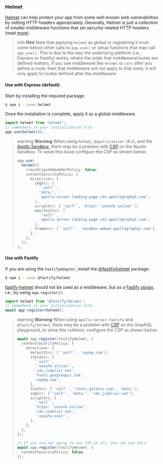 ### Helmet

[Helmet](https://github.com/helmetjs/helmet) can help protect your app from some well-known web vulnerabilities by setting HTTP headers appropriately. Generally, Helmet is just a collection of smaller middleware functions that set security-related HTTP headers (read [more](https://github.com/helmetjs/helmet#how-it-works)).

> info **Hint** Note that applying `helmet` as global or registering it must come before other calls to `app.use()` or setup functions that may call `app.use()`. This is due to the way the underlying platform (i.e., Express or Fastify) works, where the order that middleware/routes are defined matters. If you use middleware like `helmet` or `cors` after you define a route, then that middleware will not apply to that route, it will only apply to routes defined after the middleware.

#### Use with Express (default)

Start by installing the required package.

```bash
$ npm i --save helmet
```

Once the installation is complete, apply it as a global middleware.

```typescript
import helmet from 'helmet';
// somewhere in your initialization file
app.use(helmet());
```

> warning **Warning** When using `helmet`, `@apollo/server` (4.x), and the [Apollo Sandbox](https://docs.nestjs.com/graphql/quick-start#apollo-sandbox), there may be a problem with [CSP](https://developer.mozilla.org/en-US/docs/Web/HTTP/CSP) on the Apollo Sandbox. To solve this issue configure the CSP as shown below:
>
> ```typescript
> app.use(
>   helmet({
>     crossOriginEmbedderPolicy: false,
>     contentSecurityPolicy: {
>       directives: {
>         imgSrc: [
>           `'self'`,
>           'data:',
>           'apollo-server-landing-page.cdn.apollographql.com',
>         ],
>         scriptSrc: [`'self'`, `https: 'unsafe-inline'`],
>         manifestSrc: [
>           `'self'`,
>           'apollo-server-landing-page.cdn.apollographql.com',
>         ],
>         frameSrc: [`'self'`, 'sandbox.embed.apollographql.com'],
>       },
>     },
>   }),
> );
> ```

#### Use with Fastify

If you are using the `FastifyAdapter`, install the [@fastify/helmet](https://github.com/fastify/fastify-helmet) package:

```bash
$ npm i --save @fastify/helmet
```

[fastify-helmet](https://github.com/fastify/fastify-helmet) should not be used as a middleware, but as a [Fastify plugin](https://www.fastify.io/docs/latest/Reference/Plugins/), i.e., by using `app.register()`:

```typescript
import helmet from '@fastify/helmet';
// somewhere in your initialization file
await app.register(helmet);
```

> warning **Warning** When using `apollo-server-fastify` and `@fastify/helmet`, there may be a problem with [CSP](https://developer.mozilla.org/en-US/docs/Web/HTTP/CSP) on the GraphQL playground, to solve this collision, configure the CSP as shown below:
>
> ```typescript
> await app.register(fastifyHelmet, {
>   contentSecurityPolicy: {
>     directives: {
>       defaultSrc: [`'self'`, 'unpkg.com'],
>       styleSrc: [
>         `'self'`,
>         `'unsafe-inline'`,
>         'cdn.jsdelivr.net',
>         'fonts.googleapis.com',
>         'unpkg.com',
>       ],
>       fontSrc: [`'self'`, 'fonts.gstatic.com', 'data:'],
>       imgSrc: [`'self'`, 'data:', 'cdn.jsdelivr.net'],
>       scriptSrc: [
>         `'self'`,
>         `https: 'unsafe-inline'`,
>         `cdn.jsdelivr.net`,
>         `'unsafe-eval'`,
>       ],
>     },
>   },
> });
>
> // If you are not going to use CSP at all, you can use this:
> await app.register(fastifyHelmet, {
>   contentSecurityPolicy: false,
> });
> ```
